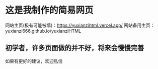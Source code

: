 ﻿# 这是我制作的简易网页
网站主页(极有可能被墙)：https://yuxianzihtml.vercel.app/
网站备用主页：yuxianzi666.github.io/yuxianziHTML
## 初学者，许多页面做的并不好，将来会慢慢完善
如果有更好的建议，欢迎私信
